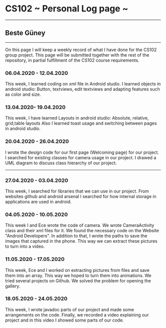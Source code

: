 # CS102 ~ Personal Log page ~
****
## Beste Güney
****

On this page I will keep a weekly record of what I have done for the CS102 group project. This page will be submitted together with the rest of the repository, in partial fulfillment of the CS102 course requirements.

### 06.04.2020 - 12.04.2020
This week, I learned coding on xml file in Android studio.
 I learned objects in android studio:
	Button, textviews, edit textviews and adapting features such as color and size.
	
### 13.04.2020- 19.04.2020
This week, I have learned
	Layouts in android studio:
		Absolute, relative, grid,table layouts 
Also I learned toast usage and switching between pages in android studio.

### 20.04.2020 - 26.04.2020
I wrote the design code for our first page (Welcoming page) for our project.
I searched for existing classes for camera usage in our project.
I drawed a UML diagram to discuss class hierarchy of our project.
****

### 27.04.2020 - 03.04.2020
This week, I searched for libraries that we can use in our project.
	From websites github and android arsenal
I searched for how internal storage in applications are used in android.

### 04.05.2020 - 10.05.2020
This week I and Ece wrote the code of camera. We wrote CameraActivity class and their xml files for it.
We found the necessary code on the Website "Android Developers". In addition to that, I wrote the 
paths to save the images that captured in the phone. This way we can extract these pictures to turn into 
a video.

### 11.05.2020 - 17.05.2020
This week, Ece and I worked on extracting pictures from files and save them into an array. This way we hoped to
turn them into animations. We tried several projects on Github. We solved the problem for opening the gallery.

### 18.05.2020 - 24.05.2020
This week, I wrote javadoc parts of our project and made some arrangements on the code. Finally, we 
recorded a video explaining our project and in this video I showed some parts of our code.